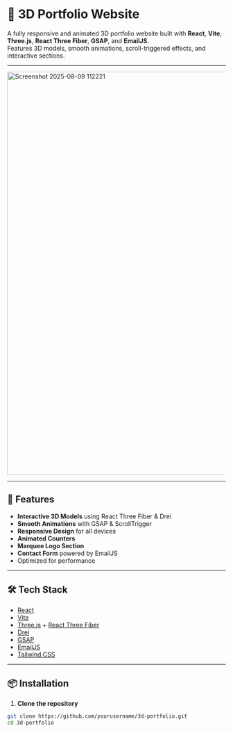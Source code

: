 # 🌟 3D Portfolio Website

A fully responsive and animated 3D portfolio website built with **React**, **Vite**, **Three.js**, **React Three Fiber**, **GSAP**, and **EmailJS**.  
Features 3D models, smooth animations, scroll-triggered effects, and interactive sections.

---

<img width="1901" height="928" alt="Screenshot 2025-08-09 112221" src="https://github.com/user-attachments/assets/0a8c3b54-246c-4db4-a2cc-9d89b9524847" />

---

## 🚀 Features

- **Interactive 3D Models** using React Three Fiber & Drei
- **Smooth Animations** with GSAP & ScrollTrigger
- **Responsive Design** for all devices
- **Animated Counters**
- **Marquee Logo Section**
- **Contact Form** powered by EmailJS
- Optimized for performance

---

## 🛠️ Tech Stack

- [React](https://react.dev/)
- [Vite](https://vitejs.dev/)
- [Three.js](https://threejs.org/) + [React Three Fiber](https://docs.pmnd.rs/react-three-fiber)
- [Drei](https://github.com/pmndrs/drei)
- [GSAP](https://greensock.com/gsap/)
- [EmailJS](https://www.emailjs.com/)
- [Tailwind CSS](https://tailwindcss.com/)

---

## 📦 Installation

1. **Clone the repository**
```bash
git clone https://github.com/yourusername/3d-portfolio.git
cd 3d-portfolio


